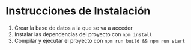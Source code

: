 # Instrucciones de Instalación

1. Crear la base de datos a la que se va a acceder
2. Instalar las dependencias del proyecto con `npm install`
3. Compilar y ejecutar el proyecto con `npm run build && npm run start`